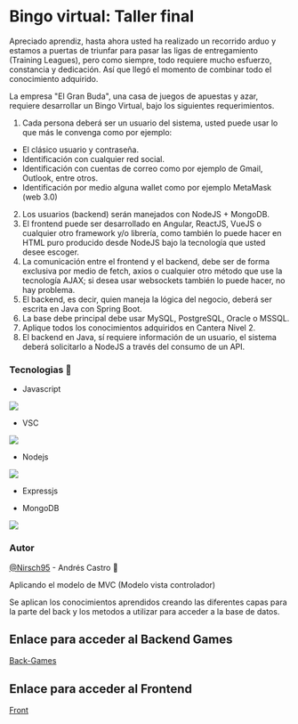 # Bingo virtual: Taller final

Apreciado aprendiz, hasta ahora usted ha realizado un recorrido arduo y estamos a puertas de triunfar para pasar las ligas de entregamiento (Training Leagues), pero como siempre, todo requiere mucho esfuerzo, constancia y dedicación. Así que llegó el momento de combinar todo el conocimiento adquirido.

La empresa "El Gran Buda", una casa de juegos de apuestas y azar, requiere desarrollar un Bingo Virtual, bajo los siguientes requerimientos.

1.	Cada persona deberá ser un usuario del sistema, usted puede usar lo que más le convenga como por ejemplo:

*	El clásico usuario y contraseña.
*	Identificación con cualquier red social.
*	Identificación con cuentas de correo como por ejemplo de Gmail, Outlook, entre otros.
*	Identificación por medio alguna wallet como por ejemplo MetaMask (web 3.0)

2.	Los usuarios (backend) serán manejados con NodeJS + MongoDB.
3.	El frontend puede ser desarrollado en Angular, ReactJS, VueJS o cualquier otro framework y/o librería, como también lo puede hacer en HTML puro producido desde NodeJS bajo la tecnología que usted desee escoger.
4.	La comunicación entre el frontend y el backend, debe ser de forma exclusiva por medio de fetch, axios o cualquier otro método que use la tecnología AJAX; si desea usar websockets también lo puede hacer, no hay problema.
5.	El backend, es decir, quien maneja la lógica del negocio, deberá ser escrita en Java con Spring Boot.
6.	La base debe principal debe usar MySQL, PostgreSQL, Oracle o MSSQL.
7.	Aplique todos los conocimientos adquiridos en Cantera Nivel 2.
8.	El backend en Java, sí requiere información de un usuario, el sistema deberá solicitarlo a NodeJS a través del consumo de un API.

### Tecnologias :wrench:

* Javascript

![](https://cdn.iconscout.com/icon/free/png-256/javascript-2752148-2284965.png)

*	VSC

![](https://code.visualstudio.com/assets/apple-touch-icon.png)

*	Nodejs

![](https://cdn.iconscout.com/icon/free/png-256/node-js-1174925.png)

*	Expressjs

* MongoDB

![](https://terracloudx.com/wp-content/uploads/2020/07/icono-mongo.png)

### Autor
[@Nirsch95](https://github.com/Nirsch95) - Andrés Castro :wolf:

Aplicando el modelo de MVC (Modelo vista controlador)

Se aplican los conocimientos aprendidos creando las diferentes capas para la parte del back y los metodos a utilizar para acceder a la base de datos.

## Enlace para acceder al Backend Games
[Back-Games](https://github.com/Nirsch95/Taller9.1-Bingo-Back-Games)

## Enlace para acceder al Frontend
[Front](https://github.com/Nirsch95/Taller9.3-Bingo-Front)
